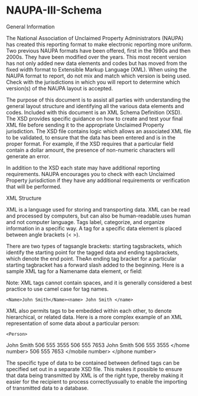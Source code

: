 # NAUPA-III-Schema

General Information

The National Association of Unclaimed Property Administrators (NAUPA) has created this reporting format to make electronic reporting more uniform. Two previous NAUPA formats have been offered, first in the 1990s and then 2000s.  They have been modified over the years. This most recent version has not only added new data elements and codes but has moved from the fixed width format to Extensible Markup Language (XML).  When using the NAUPA format to report, do not mix and match which version is being used.  Check with the jurisdictions in which you will report to determine which version(s) of the NAUPA layout is accepted.

The purpose of this document is to assist all parties with understanding the general layout structure and identifying all the various data elements and codes. Included with this document is an XML Schema Definition (XSD). The XSD provides specific guidance on how to create and test your final XML file before sending it to the appropriate Unclaimed Property jurisdiction. The XSD file contains logic which allows an associated XML file to be validated, to ensure that the data has been entered and is in the proper format. For example, if the XSD requires that a particular field contain a dollar amount, the presence of non-numeric characters will generate an error.

In addition to the XSD each state may have additional reporting requirements. NAUPA encourages you to check with each Unclaimed Property jurisdiction if they have any additional requirements or verification that will be performed.

XML Structure

XML is a language used for storing and transporting data.  XML can be read and processed by computers, but can also be human-readable.uses human and not computer language.  Tags label, categorize, and organize information in a specific way.  A tag for a specific data element is placed between angle brackets (< >). 

There are two types of tagsangle brackets:  starting tagsbrackets, which identify the starting point for the tagged data and ending tagsbrackets, which denote the end point.  TheAn ending tag bracket for a particular starting tagbracket  has a forward slash added to the beginning.  Here is a sample XML tag for a Namename data element, or field:

Note:  XML tags cannot contain spaces, and it is generally considered a best practice to use camel case for tag names.

	<Name>John Smith</Name><name> John Smith </name>

XML also permits tags to be embedded within each other, to denote hierarchical, or related data.  Here is a more complex example of an XML representation of some data about a particular person:

	<Person>
<Name>John Smith</Name>
<PhoneNumber>
<HomeNumber>506 555 3555</HomeNumber>
<MobileNumber>506 555 7653</MobileNumber>
</PhoneNumber>
	</Person>
<person>
		<name> John Smith </name>
		<phone number>
			<home number> 506 555 3555 </home number>
			<mobile number> 506 555 7653 </mobile number>
		</phone number>
	</person>

The specific type of data to be contained between defined tags can be specified set out in a separate XSD file.  This makes it possible to ensure that data being transmitted by XML is of the right type, thereby making it easier for the recipient to process correctlyusually to enable the importing of transmitted data to a database.
